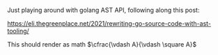 Just playing around with golang AST API, following along this post:

https://eli.thegreenplace.net/2021/rewriting-go-source-code-with-ast-tooling/

This should render as math $\cfrac{\vdash A}{\vdash \square A}$

